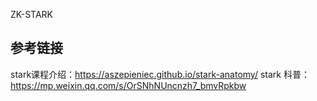ZK-STARK



## 参考链接
stark课程介绍：https://aszepieniec.github.io/stark-anatomy/
stark 科普：https://mp.weixin.qq.com/s/OrSNhNUncnzh7_bmvRpkbw